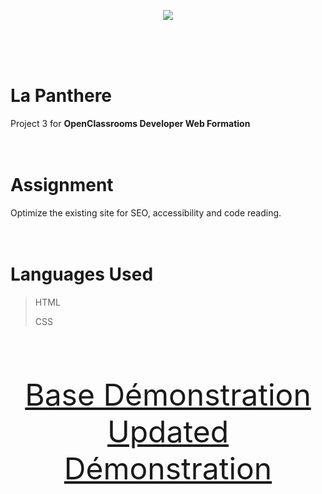 <p align="center"><img src="https://user.oc-static.com/upload/2022/02/16/16450043954887_cover%20small.png"></img></p>

<br><br><br>

# La Panthere

Project 3 for **OpenClassrooms Developer Web Formation**
<br><br><br>

# Assignment

Optimize the existing site for SEO, accessibility and code reading.
<br><br><br>

# Languages Used

> HTML
>
> CSS

<br>
<font size="10"><p align="center"><a href="https://kenjy62.github.io/OCR_LaPanthere/Base/">Base Démonstration</a><br><a href="https://kenjy62.github.io/OCR_LaPanthere/Updated/">Updated Démonstration</a></p></font>
